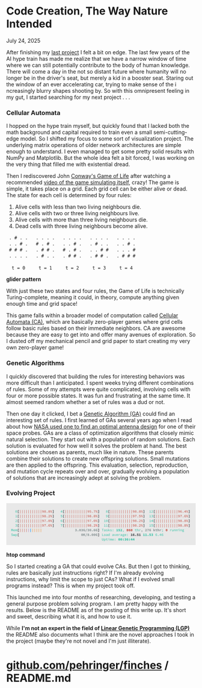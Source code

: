 # Code Creation, The Way Nature Intended
July 24, 2025

After finishing my [last project](https://github.com/pehringer/simd) I felt a bit on edge.
The last few years of the AI hype train has made me realize that we have a narrow window of time where we can still potentially contribute to the body of human knowledge.
There will come a day in the not so distant future where humanity will no longer be in the driver's seat, but merely a kid in a booster seat.
Staring out the window of an ever accelerating car, trying to make sense of the i ncreasingly blurry shapes shooting by.
So with this omnipresent feeling in my gut, I started searching for my next project . . .

### Cellular Automata

I hopped on the hype train myself, but quickly found that I lacked both the math background and capital required to train even a small semi-cutting-edge model.
So I shifted my focus to some sort of visualization project.
The underlying matrix operations of older network architectures are simple enough to understand.
I even managed to get some pretty solid results with NumPy and Matplotlib.
But the whole idea felt a bit forced, I was working on the very thing that filled me with existential dread.


Then I rediscovered John [Conway's Game of Life](https://en.wikipedia.org/wiki/Conway's_Game_of_Life) after watching a recommended [video of the game simulating itself](https://www.youtube.com/watch?v=xP5-iIeKXE8), crazy!
The game is simple, it takes place on a grid.
Each grid cell can be either alive or dead.
The state for each cell is determined by four rules:

1) Alive cells with less than two living neighbours die.
2) Alive cells with two or three living neighbours live.
3) Alive cells with more than three living neighbours die.
4) Dead cells with three living neighbours become alive.

```
 . # . .   . . . .   . . . .   . . . .   . . . .
 . . # .   # . # .   . . # .   . # . .   . . # .
 # # # .   . # # .   # . # .   . . # #   . . . #
 . . . .   . # . .   . # # .   . # # .   . # # #

  t = 0     t = 1     t = 2     t = 3     t = 4
```

**glider pattern**

With just these two states and four rules, the Game of Life is technically Turing-complete, meaning it could, in theory, compute anything given enough time and grid space!

This game falls within a broader model of computation called [Cellular Automata (CA)](https://en.wikipedia.org/wiki/Cellular_automaton), which are basically zero-player games where grid cells follow basic rules based on their immediate neighbors.
CA are awesome because they are easy to get into and offer many avenues of exploration.
So I dusted off my mechanical pencil and grid paper to start creating my very own zero-player game!

### Genetic Algorithms

I quickly discovered that building the rules for interesting behaviors was more difficult than I anticipated. I spent weeks trying different combinations of rules.
Some of my attempts were quite complicated, involving cells with four or more possible states.
It was fun and frustrating at the same time.
It almost seemed random whether a set of rules was a dud or not.

Then one day it clicked, I bet a [Genetic Algorithm (GA)](https://en.wikipedia.org/wiki/Genetic_algorithm) could find an interesting set of rules.
I first learned of GAs several years ago when I read about how [NASA used one to find an optimal antenna design](https://en.wikipedia.org/wiki/Evolved_antenna) for one of their space probes.
GAs are a class of optimization algorithms that closely mimic natural selection.
They start out with a population of random solutions.
Each solution is evaluated for how well it solves the problem at hand.
The best solutions are chosen as parents, much like in nature.
These parents combine their solutions to create new offspring solutions.
Small mutations are then applied to the offspring.
This evaluation, selection, reproduction, and mutation cycle repeats over and over, gradually evolving a population of solutions that are increasingly adept at solving the problem.

### Evolving Project

![htop Screenshot](code_creation/htopScreenshot.png)

**htop command**

So I started creating a GA that could evolve CAs.
But then I got to thinking, rules are basically just instructions right?
If I'm already evolving instructions, why limit the scope to just CAs?
What if I evolved small programs instead? This is when my project took off. 

This launched me into four months of researching, developing, and testing a general purpose problem solving program.
I am pretty happy with the results.
Below is the README as of the posting of this write up.
It's short and sweet, describing what it is, and how to use it.

While **I'm not an expert in the field of [Linear Genetic Programming (LGP)](https://en.wikipedia.org/wiki/Linear_genetic_programming)** the README also documents what I think are the novel approaches I took in the project (maybe they're not novel and I'm just illiterate).

# [github.com/pehringer/finches](https://github.com/pehringer/finches) / README.md
